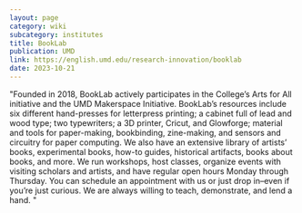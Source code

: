 ```yaml
---
layout: page
category: wiki
subcategory: institutes
title: BookLab
publication: UMD
link: https://english.umd.edu/research-innovation/booklab
date: 2023-10-21
---
```


"Founded in 2018, BookLab actively participates in the College’s Arts for All initiative and the UMD Makerspace Initiative.  BookLab’s resources include six different hand-presses for letterpress printing; a cabinet full of lead and wood type; two typewriters; a 3D printer, Cricut, and Glowforge; material and tools for paper-making, bookbinding, zine-making, and sensors and circuitry for paper computing. We also have an extensive library of artists’ books, experimental books, how-to guides, historical artifacts, books about books, and more. We run workshops, host classes, organize events with visiting scholars and artists, and have regular open hours Monday through Thursday. You can schedule an appointment with us or just drop in–even if you’re just curious. We are always willing to teach, demonstrate, and lend a hand. "
